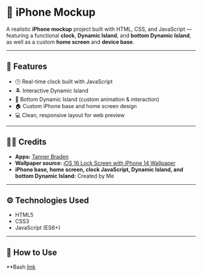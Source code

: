 # 📱 iPhone Mockup

A realistic **iPhone mockup** project built with HTML, CSS, and JavaScript — featuring a functional **clock**, **Dynamic Island**, and **bottom Dynamic Island**, as well as a custom **home screen** and **device base**.

---

## 🌟 Features
- 🕒 Real-time clock built with JavaScript  
- 🏝️ Interactive Dynamic Island  
- 🔻 Bottom Dynamic Island (custom animation & interaction)  
- 🏠 Custom iPhone base and home screen design  
- 💻 Clean, responsive layout for web preview  

---

## 🧑‍💻 Credits

- **Apps:** [Tanner Braden](https://github.com/tbraden-jpg)  
- **Wallpaper source:** [iOS 16 Lock Screen with iPhone 14 Wallpaper](https://preview.redd.it/ios-16-lock-screen-with-iphone-14-wallpaper-v0-ohgsnjczbum91.jpg?width=640&crop=smart&auto=webp&s=a110148093954240ae21e66632c0b11a9311281e)  
- **iPhone base, home screen, clock JavaScript, Dynamic Island, and bottom Dynamic Island:** Created by Me

---

## ⚙️ Technologies Used
- HTML5  
- CSS3  
- JavaScript (ES6+)  

---

## 🚀 How to Use
   **Bash
   [link](https://lizard1370.github.io/Iphone-Mock/docs/)
